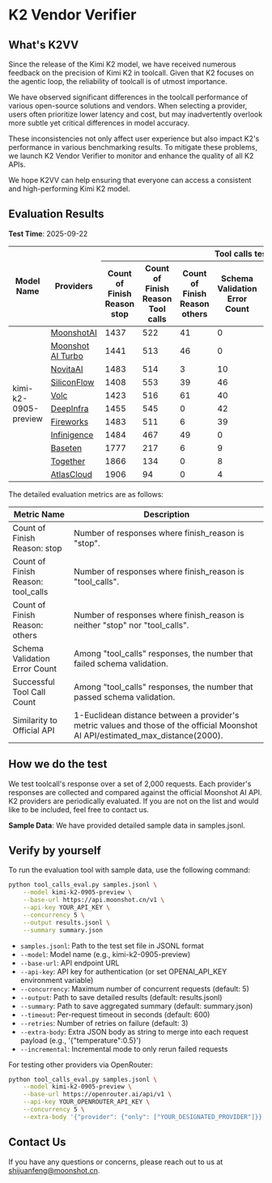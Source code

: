 # K2 Vendor Verifier

## What's K2VV

Since the release of the Kimi K2 model, we have received numerous feedback on the precision of Kimi K2 in toolcall. Given that K2 focuses on the agentic loop, the reliability of toolcall is of utmost importance.

We have observed significant differences in the toolcall performance of various open-source solutions and vendors. When selecting a provider, users often prioritize lower latency and cost, but may inadvertently overlook more subtle yet critical differences in model accuracy.

These inconsistencies not only affect user experience but also impact K2's performance in various benchmarking results.
To mitigate these problems, we launch K2 Vendor Verifier to monitor and enhance the quality of all K2 APIs.

We hope K2VV can help ensuring that everyone can access a consistent and high-performing Kimi K2 model.


## Evaluation Results

**Test Time**: 2025-09-22

<table>
<thead>
<tr>
<th rowspan="2">Model Name</th>
<th rowspan="2">Providers</th>
<th colspan="6" style="text-align: center;">Tool calls test</th>
</tr>
<tr>
<th>Count of Finish Reason stop</th>
<th>Count of Finish Reason Tool calls</th>
<th>Count of Finish Reason others</th>
<th>Schema Validation Error Count</th>
<th>Successful Tool Call Count</th>
<th>Similarity compared to the official Implementation</th>
</tr>
</thead>
<tbody>
<tr>
<td rowspan="11">kimi-k2-0905-preview</td>
<td><a href="https://platform.moonshot.cn/">MoonshotAI</a></td>
<td>1437</td>
<td>522</td>
<td>41</td>
<td>0</td>
<td>522</td>
<td>-</td>
</tr>
<tr>
<td><a href="https://platform.moonshot.cn/">Moonshot AI Turbo</a></td>
<td>1441</td>
<td>513</td>
<td>46</td>
<td>0</td>
<td>513</td>
<td>99.29%</td>
</tr>
<tr>
<td><a href="https://openrouter.ai/provider/novita">NovitaAI</a></td>
<td>1483</td>
<td>514</td>
<td>3</td>
<td>10</td>
<td>504</td>
<td>96.82%</td>
</tr>
<tr>
<td><a href="https://openrouter.ai/provider/siliconflow">SiliconFlow</a></td>
<td>1408</td>
<td>553</td>
<td>39</td>
<td>46</td>
<td>507</td>
<td>96.78%</td>
</tr>
<tr>
<td><a href="https://www.volcengine.com/">Volc</a></td>
<td>1423</td>
<td>516</td>
<td>61</td>
<td>40</td>
<td>476</td>
<td>96.70%</td>
</tr>
<tr>
<td><a href="https://openrouter.ai/provider/deepinfra">DeepInfra</a></td>
<td>1455</td>
<td>545</td>
<td>0</td>
<td>42</td>
<td>503</td>
<td>96.59%</td>
</tr>
<tr>
<td><a href="https://openrouter.ai/provider/fireworks">Fireworks</a></td>
<td>1483</td>
<td>511</td>
<td>6</td>
<td>39</td>
<td>472</td>
<td>95.68%</td>
</tr>
<tr>
<td><a href="https://cloud.infini-ai.com/">Infinigence</a></td>
<td>1484</td>
<td>467</td>
<td>49</td>
<td>0</td>
<td>467</td>
<td>95.44%</td>
</tr>
<tr>
<td><a href="https://openrouter.ai/provider/baseten">Baseten</a></td>
<td>1777</td>
<td>217</td>
<td>6</td>
<td>9</td>
<td>208</td>
<td>72.23%</td>
</tr>
<tr>
<td><a href="https://openrouter.ai/provider/together">Together</a></td>
<td>1866</td>
<td>134</td>
<td>0</td>
<td>8</td>
<td>126</td>
<td>64.89%</td>
</tr>
<tr>
<td><a href="https://openrouter.ai/provider/atlas-cloud">AtlasCloud</a></td>
<td>1906</td>
<td>94</td>
<td>0</td>
<td>4</td>
<td>90</td>
<td>61.55%</td>
</tr>
</tbody>
</table>

The detailed evaluation metrics are as follows:

| Metric Name | Description |
|-------------|-------------|
| Count of Finish Reason: stop | Number of responses where finish_reason is "stop". |
| Count of Finish Reason: tool_calls | Number of responses where finish_reason is "tool_calls". |
| Count of Finish Reason: others | Number of responses where finish_reason is neither "stop" nor "tool_calls". |
| Schema Validation Error Count | Among "tool_calls" responses, the number that failed schema validation. |
| Successful Tool Call Count | Among "tool_calls" responses, the number that passed schema validation. |
| Similarity to Official API | 1-Euclidean distance between a provider's metric values and those of the official Moonshot AI API/estimated_max_distance(2000). |

## How we do the test

We test toolcall's response over a set of 2,000 requests. Each provider's responses are collected and compared against the official Moonshot AI API.
K2 providers are periodically evaluated. If you are not on the list and would like to be included, feel free to contact us.

**Sample Data**: We have provided detailed sample data in samples.jsonl.

## Verify by yourself

To run the evaluation tool with sample data, use the following command:

```bash
python tool_calls_eval.py samples.jsonl \
    --model kimi-k2-0905-preview \
    --base-url https://api.moonshot.cn/v1 \
    --api-key YOUR_API_KEY \
    --concurrency 5 \
    --output results.jsonl \
    --summary summary.json
```

- `samples.jsonl`: Path to the test set file in JSONL format
- `--model`: Model name (e.g., kimi-k2-0905-preview)
- `--base-url`: API endpoint URL
- `--api-key`: API key for authentication (or set OPENAI_API_KEY environment variable)
- `--concurrency`: Maximum number of concurrent requests (default: 5)
- `--output`: Path to save detailed results (default: results.jsonl)
- `--summary`: Path to save aggregated summary (default: summary.json)
- `--timeout`: Per-request timeout in seconds (default: 600)
- `--retries`: Number of retries on failure (default: 3)
- `--extra-body`: Extra JSON body as string to merge into each request payload (e.g., '{"temperature":0.5}')
- `--incremental`: Incremental mode to only rerun failed requests


For testing other providers via OpenRouter:

```bash
python tool_calls_eval.py samples.jsonl \
    --model kimi-k2-0905-preview \
    --base-url https://openrouter.ai/api/v1 \
    --api-key YOUR_OPENROUTER_API_KEY \
    --concurrency 5 \
    --extra-body '{"provider": {"only": ["YOUR_DESIGNATED_PROVIDER"]}}'
```

## Contact Us
If you have any questions or concerns, please reach out to us at shijuanfeng@moonshot.cn.
